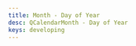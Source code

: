 ```yaml
---
title: Month - Day of Year
desc: QCalendarMonth - Day of Year
keys: developing
---
```


<example-viewer
  title="Day of Year"
  file="MonthDayOfYear"
  codepen-title="QCalendarMonth"
/>
